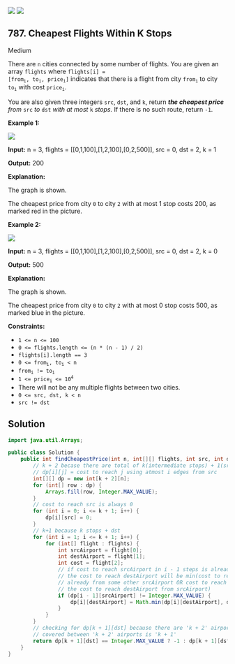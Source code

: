 [![](https://img.shields.io/github/stars/javadev/LeetCode-in-Java?label=Stars&style=flat-square)](https://github.com/javadev/LeetCode-in-Java)
[![](https://img.shields.io/github/forks/javadev/LeetCode-in-Java?label=Fork%20me%20on%20GitHub%20&style=flat-square)](https://github.com/javadev/LeetCode-in-Java/fork)

## 787\. Cheapest Flights Within K Stops

Medium

There are `n` cities connected by some number of flights. You are given an array `flights` where <code>flights[i] = [from<sub>i</sub>, to<sub>i</sub>, price<sub>i</sub>]</code> indicates that there is a flight from city <code>from<sub>i</sub></code> to city <code>to<sub>i</sub></code> with cost <code>price<sub>i</sub></code>.

You are also given three integers `src`, `dst`, and `k`, return _**the cheapest price** from_ `src` _to_ `dst` _with at most_ `k` _stops._ If there is no such route, return `-1`.

**Example 1:**

![](https://s3-lc-upload.s3.amazonaws.com/uploads/2018/02/16/995.png)

**Input:** n = 3, flights = \[\[0,1,100],[1,2,100],[0,2,500]], src = 0, dst = 2, k = 1

**Output:** 200

**Explanation:**

The graph is shown.

The cheapest price from city `0` to city `2` with at most 1 stop costs 200, as marked red in the picture. 

**Example 2:**

![](https://s3-lc-upload.s3.amazonaws.com/uploads/2018/02/16/995.png)

**Input:** n = 3, flights = \[\[0,1,100],[1,2,100],[0,2,500]], src = 0, dst = 2, k = 0

**Output:** 500

**Explanation:**

The graph is shown.

The cheapest price from city `0` to city `2` with at most 0 stop costs 500, as marked blue in the picture. 

**Constraints:**

*   `1 <= n <= 100`
*   `0 <= flights.length <= (n * (n - 1) / 2)`
*   `flights[i].length == 3`
*   <code>0 <= from<sub>i</sub>, to<sub>i</sub> < n</code>
*   <code>from<sub>i</sub> != to<sub>i</sub></code>
*   <code>1 <= price<sub>i</sub> <= 10<sup>4</sup></code>
*   There will not be any multiple flights between two cities.
*   `0 <= src, dst, k < n`
*   `src != dst`

## Solution

```java
import java.util.Arrays;

public class Solution {
    public int findCheapestPrice(int n, int[][] flights, int src, int dst, int k) {
        // k + 2 becase there are total of k(intermediate stops) + 1(src) + 1(dst)
        // dp[i][j] = cost to reach j using atmost i edges from src
        int[][] dp = new int[k + 2][n];
        for (int[] row : dp) {
            Arrays.fill(row, Integer.MAX_VALUE);
        }
        // cost to reach src is always 0
        for (int i = 0; i <= k + 1; i++) {
            dp[i][src] = 0;
        }
        // k+1 because k stops + dst
        for (int i = 1; i <= k + 1; i++) {
            for (int[] flight : flights) {
                int srcAirport = flight[0];
                int destAirport = flight[1];
                int cost = flight[2];
                // if cost to reach srcAirport in i - 1 steps is already found out then
                // the cost to reach destAirport will be min(cost to reach destAirport computed
                // already from some other srcAirport OR cost to reach srcAirport in i - 1 steps +
                // the cost to reach destAirport from srcAirport)
                if (dp[i - 1][srcAirport] != Integer.MAX_VALUE) {
                    dp[i][destAirport] = Math.min(dp[i][destAirport], dp[i - 1][srcAirport] + cost);
                }
            }
        }
        // checking for dp[k + 1][dst] because there are 'k + 2' airports in a path and distance
        // covered between 'k + 2' airports is 'k + 1'
        return dp[k + 1][dst] == Integer.MAX_VALUE ? -1 : dp[k + 1][dst];
    }
}
```